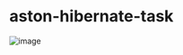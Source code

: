 # aston-hibernate-task

![image](https://github.com/AzimovRuslan/aston-hibernate-task/assets/55226276/7a6dd81c-f053-4370-b658-132731aa1cd7)

